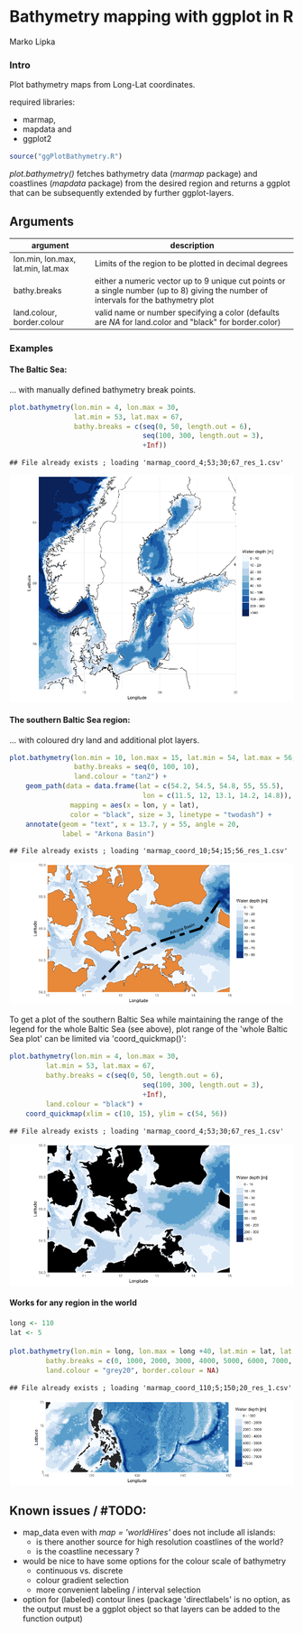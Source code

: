 # Bathymetry mapping with ggplot in R
Marko Lipka  



### Intro

Plot bathymetry maps from Long-Lat coordinates.

required libraries:  
 + marmap,
 + mapdata and 
 + ggplot2


```r
source("ggPlotBathymetry.R")
```

*plot.bathymetry()* fetches bathymetry data (*marmap* package) and coastlines (*mapdata* package) from the desired region and returns a ggplot that can be subsequently extended by further ggplot-layers.


## Arguments

argument | description 
---------|------------------------------------------------------------------------------
lon.min, lon.max, lat.min, lat.max | Limits of the region to be plotted in decimal degrees
bathy.breaks | either a numeric vector up to 9 unique cut points or a single number (up to 8) giving the number of intervals for the bathymetry plot
land.colour, border.colour | valid name or number specifying a color (defaults are *NA* for land.color and "black" for border.color)


### Examples

#### The Baltic Sea:
... with manually defined bathymetry break points.

```r
plot.bathymetry(lon.min = 4, lon.max = 30,
                lat.min = 53, lat.max = 67,
                bathy.breaks = c(seq(0, 50, length.out = 6),
                                 seq(100, 300, length.out = 3),
                                 +Inf))
```

```
## File already exists ; loading 'marmap_coord_4;53;30;67_res_1.csv'
```

![](README_files/figure-html/Map_BalticSea-1.png)<!-- -->


#### The southern Baltic Sea region:

... with coloured dry land and additional plot layers.


```r
plot.bathymetry(lon.min = 10, lon.max = 15, lat.min = 54, lat.max = 56, 
                bathy.breaks = seq(0, 100, 10),
                land.colour = "tan2") +
    geom_path(data = data.frame(lat = c(54.2, 54.5, 54.8, 55, 55.5),
                                 lon = c(11.5, 12, 13.1, 14.2, 14.8)),
               mapping = aes(x = lon, y = lat),
               color = "black", size = 3, linetype = "twodash") +
    annotate(geom = "text", x = 13.7, y = 55, angle = 20,
             label = "Arkona Basin")
```

```
## File already exists ; loading 'marmap_coord_10;54;15;56_res_1.csv'
```

![](README_files/figure-html/Map_SouthernBalticSea_ownDepRange-1.png)<!-- -->


To get a plot of the southern Baltic Sea while maintaining the range of the legend for the whole Baltic Sea (see above), plot range of the 'whole Baltic Sea plot' can be limited via 'coord_quickmap()':


```r
plot.bathymetry(lon.min = 4, lon.max = 30,
         lat.min = 53, lat.max = 67,
         bathy.breaks = c(seq(0, 50, length.out = 6),
                                 seq(100, 300, length.out = 3),
                                 +Inf),
         land.colour = "black") +
    coord_quickmap(xlim = c(10, 15), ylim = c(54, 56))
```

```
## File already exists ; loading 'marmap_coord_4;53;30;67_res_1.csv'
```

![](README_files/figure-html/Map_SouthernBalticSea-1.png)<!-- -->


#### Works for any region in the world


```r
long <- 110
lat <- 5

plot.bathymetry(lon.min = long, lon.max = long +40, lat.min = lat, lat.max = lat + 15, 
         bathy.breaks = c(0, 1000, 2000, 3000, 4000, 5000, 6000, 7000, +Inf),
         land.colour = "grey20", border.colour = NA)
```

```
## File already exists ; loading 'marmap_coord_110;5;150;20_res_1.csv'
```

![](README_files/figure-html/Map_randomRegion-1.png)<!-- -->


## Known issues / \#TODO:

* map_data even with *map = 'worldHires'* does not include all islands:
    + is there another source for high resolution coastlines of the world?
    + is the coastline necessary ?
* would be nice to have some options for the colour scale of bathymetry
    + continuous vs. discrete
    + colour gradient selection
    + more convenient labeling / interval selection
* option for (labeled) contour lines (package 'directlabels' is no option, as the output must be a ggplot object so that layers can be added to the function output)
